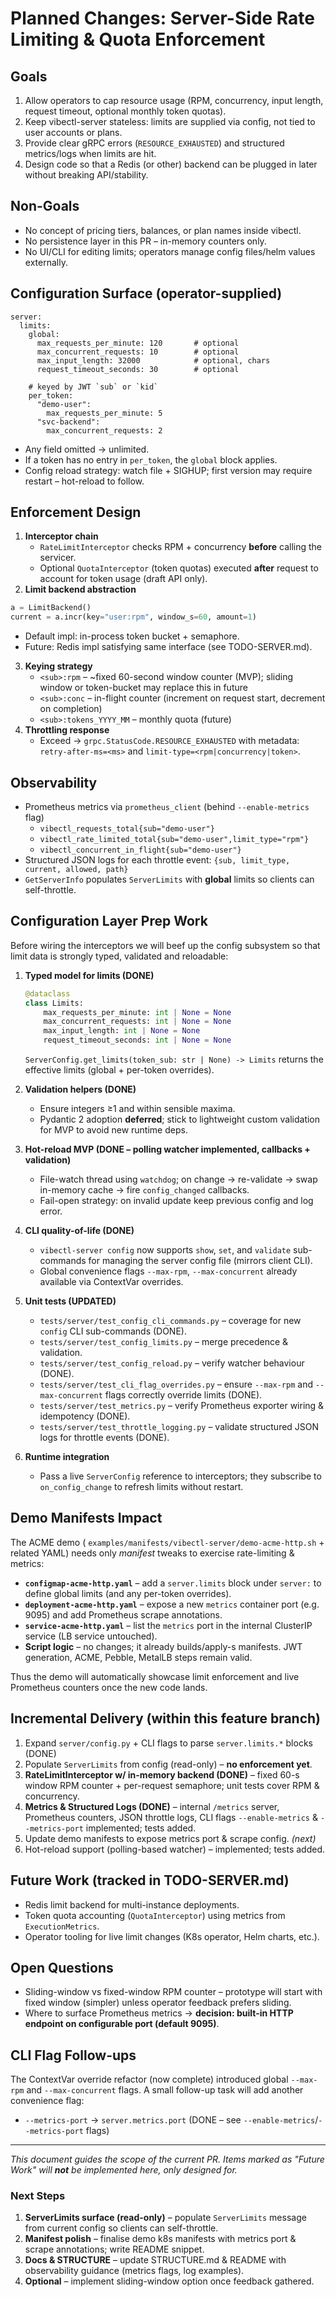 # Planned Changes: Server-Side Rate Limiting & Quota Enforcement

## Goals

1. Allow operators to cap resource usage (RPM, concurrency, input length, request timeout, optional monthly token quotas).
2. Keep vibectl-server stateless: limits are supplied via config, not tied to user accounts or plans.
3. Provide clear gRPC errors (`RESOURCE_EXHAUSTED`) and structured metrics/logs when limits are hit.
4. Design code so that a Redis (or other) backend can be plugged in later without breaking API/stability.

## Non-Goals

* No concept of pricing tiers, balances, or plan names inside vibectl.
* No persistence layer in this PR – in-memory counters only.
* No UI/CLI for editing limits; operators manage config files/helm values externally.

## Configuration Surface (operator-supplied)

```
server:
  limits:
    global:
      max_requests_per_minute: 120       # optional
      max_concurrent_requests: 10        # optional
      max_input_length: 32000            # optional, chars
      request_timeout_seconds: 30        # optional

    # keyed by JWT `sub` or `kid`
    per_token:
      "demo-user":
        max_requests_per_minute: 5
      "svc-backend":
        max_concurrent_requests: 2
```

* Any field omitted → unlimited.
* If a token has no entry in `per_token`, the `global` block applies.
* Config reload strategy: watch file + SIGHUP; first version may require restart – hot-reload to follow.

## Enforcement Design

1. **Interceptor chain**
   * `RateLimitInterceptor` checks RPM + concurrency **before** calling the servicer.
   * Optional `QuotaInterceptor` (token quotas) executed **after** request to account for token usage (draft API only).
2. **Limit backend abstraction**

```python
a = LimitBackend()
current = a.incr(key="user:rpm", window_s=60, amount=1)
```

* Default impl: in-process token bucket + semaphore.
* Future: Redis impl satisfying same interface (see TODO-SERVER.md).

3. **Keying strategy**
   * `<sub>:rpm`   – ~fixed 60-second window counter (MVP); sliding window or token-bucket may replace this in future
   * `<sub>:conc`  – in-flight counter (increment on request start, decrement on completion)
   * `<sub>:tokens_YYYY_MM` – monthly quota (future)
4. **Throttling response**
   * Exceed → `grpc.StatusCode.RESOURCE_EXHAUSTED` with metadata: `retry-after-ms=<ms>` and `limit-type=<rpm|concurrency|token>`.

## Observability

* Prometheus metrics via `prometheus_client` (behind `--enable-metrics` flag)
  * `vibectl_requests_total{sub="demo-user"}`
  * `vibectl_rate_limited_total{sub="demo-user",limit_type="rpm"}`
  * `vibectl_concurrent_in_flight{sub="demo-user"}`
* Structured JSON logs for each throttle event: `{sub, limit_type, current, allowed, path}`
* `GetServerInfo` populates `ServerLimits` with **global** limits so clients can self-throttle.

## Configuration Layer Prep Work

Before wiring the interceptors we will beef up the config subsystem so that limit data is strongly typed, validated and reloadable:

1. **Typed model for limits (DONE)**

   ```python
   @dataclass
   class Limits:
       max_requests_per_minute: int | None = None
       max_concurrent_requests: int | None = None
       max_input_length: int | None = None
       request_timeout_seconds: int | None = None
   ```

   `ServerConfig.get_limits(token_sub: str | None) -> Limits` returns the effective limits (global + per-token overrides).
2. **Validation helpers (DONE)**
   * Ensure integers ≥1 and within sensible maxima.
   * Pydantic 2 adoption **deferred**; stick to lightweight custom validation for MVP to avoid new runtime deps.
3. **Hot-reload MVP (DONE – polling watcher implemented, callbacks + validation)**
   * File-watch thread using `watchdog`; on change → re-validate → swap in-memory cache → fire `config_changed` callbacks.
   * Fail-open strategy: on invalid update keep previous config and log error.
4. **CLI quality-of-life (DONE)**
   * `vibectl-server config` now supports `show`, `set`, and `validate` sub-commands for managing the server config file (mirrors client CLI).
   * Global convenience flags `--max-rpm`, `--max-concurrent` already available via ContextVar overrides.
5. **Unit tests (UPDATED)**
   * `tests/server/test_config_cli_commands.py` – coverage for new `config` CLI sub-commands (DONE).
   * `tests/server/test_config_limits.py` – merge precedence & validation.
   * `tests/server/test_config_reload.py` – verify watcher behaviour (DONE).
   * `tests/server/test_cli_flag_overrides.py` – ensure `--max-rpm` and `--max-concurrent` flags correctly override limits (DONE).
   * `tests/server/test_metrics.py` – verify Prometheus exporter wiring & idempotency (DONE).
   * `tests/server/test_throttle_logging.py` – validate structured JSON logs for throttle events (DONE).
6. **Runtime integration**
   * Pass a live `ServerConfig` reference to interceptors; they subscribe to `on_config_change` to refresh limits without restart.

## Demo Manifests Impact

The ACME demo ( `examples/manifests/vibectl-server/demo-acme-http.sh`  + related YAML) needs only *manifest* tweaks to exercise rate-limiting & metrics:

* **`configmap-acme-http.yaml`** – add a `server.limits` block under `server:` to define global limits (and any per-token overrides).
* **`deployment-acme-http.yaml`** – expose a new `metrics` container port (e.g. 9095) and add Prometheus scrape annotations.
* **`service-acme-http.yaml`** – list the `metrics` port in the internal ClusterIP service (LB service untouched).
* **Script logic** – no changes; it already builds/apply-s manifests. JWT generation, ACME, Pebble, MetalLB steps remain valid.

Thus the demo will automatically showcase limit enforcement and live Prometheus counters once the new code lands.

## Incremental Delivery (within this feature branch)

1. Expand `server/config.py` + CLI flags to parse `server.limits.*` blocks (DONE)
2. Populate `ServerLimits` from config (read-only) – **no enforcement yet**.
3. **RateLimitInterceptor w/ in-memory backend (DONE)** – fixed 60-s window RPM counter + per-request semaphore; unit tests cover RPM & concurrency.
4. **Metrics & Structured Logs (DONE)** – internal `/metrics` server, Prometheus counters, JSON throttle logs, CLI flags `--enable-metrics` & `--metrics-port` implemented; tests added.
5. Update demo manifests to expose metrics port & scrape config. *(next)*
6. Hot-reload support (polling-based watcher) – implemented; tests added.

## Future Work (tracked in TODO-SERVER.md)

* Redis limit backend for multi-instance deployments.
* Token quota accounting (`QuotaInterceptor`) using metrics from `ExecutionMetrics`.
* Operator tooling for live limit changes (K8s operator, Helm charts, etc.).

## Open Questions

* Sliding-window vs fixed-window RPM counter – prototype will start with fixed window (simpler) unless operator feedback prefers sliding.
* Where to surface Prometheus metrics → **decision: built-in HTTP endpoint on configurable port (default 9095)**.

## CLI Flag Follow-ups

The ContextVar override refactor (now complete) introduced global `--max-rpm` and `--max-concurrent` flags.  A small follow-up task will add another convenience flag:

* `--metrics-port` → `server.metrics.port` (DONE – see `--enable-metrics`/`--metrics-port` flags)

---
*This document guides the scope of the current PR. Items marked as "Future Work" will **not** be implemented here, only designed for.*

### Next Steps

1. **ServerLimits surface (read-only)** – populate `ServerLimits` message from current config so clients can self-throttle.
2. **Manifest polish** – finalise demo k8s manifests with metrics port & scrape annotations; write README snippet.
3. **Docs & STRUCTURE** – update STRUCTURE.md & README with observability guidance (metrics flags, log examples).
4. **Optional** – implement sliding-window option once feedback gathered.
